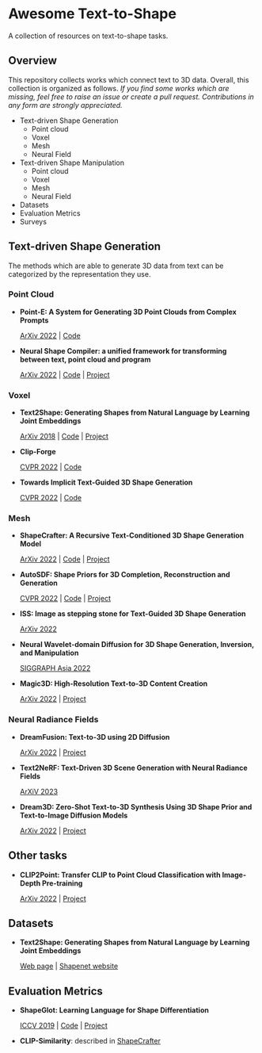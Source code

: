 # Awesome Text-to-Shape
A collection of resources on text-to-shape tasks.

## Overview
This repository collects works which connect text to 3D data. Overall, this collection is organized as follows. _If you find some works which are missing, feel free to raise an issue or create a pull request. Contributions in any form are strongly appreciated._
* Text-driven Shape Generation
  * Point cloud
  * Voxel
  * Mesh
  * Neural Field
* Text-driven Shape Manipulation
  * Point cloud
  * Voxel
  * Mesh
  * Neural Field
* Datasets
* Evaluation Metrics
* Surveys 

## Text-driven Shape Generation
The methods which are able to generate 3D data from text can be categorized by the representation they use.

### Point Cloud
* **Point-E: A System for Generating 3D Point Clouds from Complex Prompts**
  
  [ArXiv 2022](https://arxiv.org/abs/2212.08751) | [Code](https://github.com/openai/point-e)

* **Neural Shape Compiler: a unified framework for transforming between text, point cloud and program**

  [ArXiv 2022](https://arxiv.org/abs/2212.12952) | [Code](https://github.com/tiangeluo/ShapeCompiler) | [Project](https://tiangeluo.github.io/projectpages/shapecompiler.html)

### Voxel
* **Text2Shape: Generating Shapes from Natural Language by Learning Joint Embeddings**
  
  [ArXiv 2018](https://arxiv.org/abs/1803.08495) | [Code](https://github.com/kchen92/text2shape/) | [Project](http://text2shape.stanford.edu/)

* **Clip-Forge**

  [CVPR 2022](https://arxiv.org/abs/2110.02624) | [Code](https://github.com/AutodeskAILab/Clip-Forge)
  
* **Towards Implicit Text-Guided 3D Shape Generation**
  
  [CVPR 2022](https://arxiv.org/abs/2203.14622) | [Code](https://github.com/liuzhengzhe/Towards-Implicit-Text-Guided-Shape-Generation)

### Mesh
* **ShapeCrafter: A Recursive Text-Conditioned 3D Shape Generation Model**

  [ArXiv 2022](https://arxiv.org/abs/2207.09446) | [Code](https://github.com/FreddieRao/ShapeCrafter) | [Project](https://ivl.cs.brown.edu/#/projects/shapecrafter)

* **AutoSDF: Shape Priors for 3D Completion, Reconstruction and Generation**

  [CVPR 2022](https://arxiv.org/abs/2203.09516) | [Code](https://github.com/yccyenchicheng/AutoSDF/) | [Project](https://yccyenchicheng.github.io/AutoSDF/) 

* **ISS: Image as stepping stone for Text-Guided 3D Shape Generation**

  [ArXiv 2022](https://arxiv.org/abs/2209.04145)
  
* **Neural Wavelet-domain Diffusion for 3D Shape Generation, Inversion, and Manipulation**  

  [SIGGRAPH Asia 2022](https://arxiv.org/pdf/2302.00190.pdf)
  
* **Magic3D: High-Resolution Text-to-3D Content Creation**

  [ArXiv 2022](https://arxiv.org/abs/2211.10440) | [Project](https://deepimagination.cc/Magic3D/)

### Neural Radiance Fields
* **DreamFusion: Text-to-3D using 2D Diffusion**

  [ArXiv 2022](https://arxiv.org/abs/2209.14988) | [Project](https://dreamfusion3d.github.io/)

* **Text2NeRF: Text-Driven 3D Scene Generation with Neural Radiance Fields** 
 
  [ArXiV 2023](https://arxiv.org/pdf/2305.11588.pdf)

* **Dream3D: Zero-Shot Text-to-3D Synthesis Using 3D Shape Prior and Text-to-Image Diffusion Models**

  [ArXiv 2022](https://arxiv.org/abs/2212.14704) | [Project](https://bluestyle97.github.io/dream3d/)

## Other tasks
* **CLIP2Point: Transfer CLIP to Point Cloud Classification with Image-Depth Pre-training**

  [ArXiv 2022](https://arxiv.org/pdf/2210.01055.pdf) | [Project](https://github.com/tyhuang0428/CLIP2Point)


## Datasets
* **Text2Shape: Generating Shapes from Natural Language by Learning Joint Embeddings**
  
  [Web page](http://text2shape.stanford.edu/) |  [Shapenet website](https://shapenet.org/)

## Evaluation Metrics
* **ShapeGlot: Learning Language for Shape Differentiation**

  [ICCV 2019](https://arxiv.org/pdf/1905.02925.pdf) | [Code](https://github.com/optas/shapeglot) | [Project](https://ai.stanford.edu/~optas/shapeglot/)

* **CLIP-Similarity**: described in [ShapeCrafter](https://arxiv.org/abs/2207.09446)
